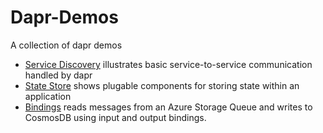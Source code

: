 # Dapr-Demos
A collection of dapr demos
* [Service Discovery](/service-discovery/) illustrates basic service-to-service communication handled by dapr
* [State Store](/state-store/) shows plugable components for storing state within an application
* [Bindings](/bindings/) reads messages from an Azure Storage Queue and writes to CosmosDB using input and output bindings.